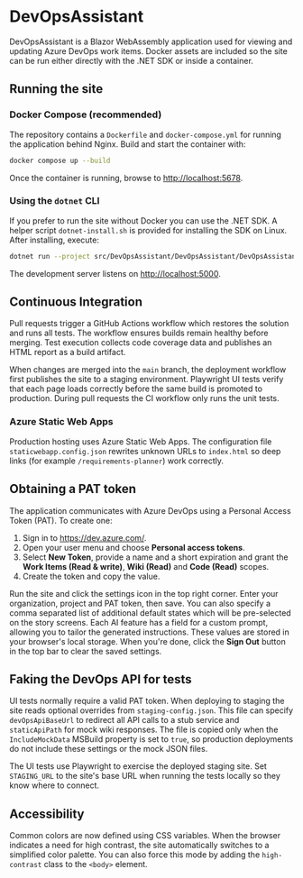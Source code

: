 # DevOpsAssistant

DevOpsAssistant is a Blazor WebAssembly application used for viewing and updating Azure DevOps work items. Docker assets are included so the site can be run either directly with the .NET SDK or inside a container.

## Running the site

### Docker Compose (recommended)

The repository contains a `Dockerfile` and `docker-compose.yml` for running the application behind Nginx. Build and start the container with:

```bash
docker compose up --build
```

Once the container is running, browse to <http://localhost:5678>.

### Using the `dotnet` CLI

If you prefer to run the site without Docker you can use the .NET SDK. A helper script `dotnet-install.sh` is provided for installing the SDK on Linux. After installing, execute:

```bash
dotnet run --project src/DevOpsAssistant/DevOpsAssistant/DevOpsAssistant.csproj
```

The development server listens on <http://localhost:5000>.

## Continuous Integration

Pull requests trigger a GitHub Actions workflow which restores the solution and
runs all tests. The workflow ensures builds remain healthy before merging. Test
execution collects code coverage data and publishes an HTML report as a build
artifact.

When changes are merged into the `main` branch, the deployment workflow first
publishes the site to a staging environment. Playwright UI tests verify that
each page loads correctly before the same build is promoted to production.
During pull requests the CI workflow only runs the unit tests.

### Azure Static Web Apps

Production hosting uses Azure Static Web Apps. The configuration file
`staticwebapp.config.json` rewrites unknown URLs to `index.html` so deep links
(for example `/requirements-planner`) work correctly.

## Obtaining a PAT token

The application communicates with Azure DevOps using a Personal Access Token (PAT). To create one:

1. Sign in to <https://dev.azure.com/>.
2. Open your user menu and choose **Personal access tokens**.
3. Select **New Token**, provide a name and a short expiration and grant
   the **Work Items (Read & write)**, **Wiki (Read)** and **Code (Read)** scopes.
4. Create the token and copy the value.

Run the site and click the settings icon in the top right corner. Enter your organization, project and PAT token, then save. You can also specify a comma separated list of additional default states which will be pre-selected on the story screens. Each AI feature has a field for a custom prompt, allowing you to tailor the generated instructions. These values are stored in your browser's local storage.
When you're done, click the **Sign Out** button in the top bar to clear the saved settings.

## Faking the DevOps API for tests

UI tests normally require a valid PAT token. When deploying to staging the site
reads optional overrides from `staging-config.json`. This file can specify
`devOpsApiBaseUrl` to redirect all API calls to a stub service and
`staticApiPath` for mock wiki responses. The file is copied only when the
`IncludeMockData` MSBuild property is set to `true`, so production deployments do
not include these settings or the mock JSON files.

The UI tests use Playwright to exercise the deployed staging site. Set
`STAGING_URL` to the site's base URL when running the tests locally so they know
where to connect.

## Accessibility

Common colors are now defined using CSS variables. When the browser indicates a
need for high contrast, the site automatically switches to a simplified color
palette. You can also force this mode by adding the `high-contrast` class to the
`<body>` element.
